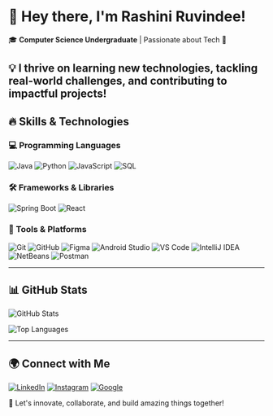 # 👋 Hey there, I'm Rashini Ruvindee!

🎓 **Computer Science Undergraduate** | Passionate about Tech 🚀

💡 **I thrive on learning new technologies, tackling real-world challenges, and contributing to impactful projects!**
---
## 🔥 Skills & Technologies

### 💻 Programming Languages
![Java](https://img.shields.io/badge/Java-007396?style=flat&logo=java&logoColor=white)
![Python](https://img.shields.io/badge/Python-3776AB?style=flat&logo=python&logoColor=white)
![JavaScript](https://img.shields.io/badge/JavaScript-F7DF1E?style=flat&logo=javascript&logoColor=black)
![SQL](https://img.shields.io/badge/SQL-4479A1?style=flat&logo=mysql&logoColor=white)

### 🛠 Frameworks & Libraries
![Spring Boot](https://img.shields.io/badge/Spring%20Boot-6DB33F?style=flat&logo=springboot&logoColor=white)
![React](https://img.shields.io/badge/React-61DAFB?style=flat&logo=react&logoColor=black)

### 🔧 Tools & Platforms
![Git](https://img.shields.io/badge/Git-F05032?style=flat&logo=git&logoColor=white)
![GitHub](https://img.shields.io/badge/GitHub-181717?style=flat&logo=github&logoColor=white)
![Figma](https://img.shields.io/badge/Figma-F24E1E?style=flat&logo=figma&logoColor=white)
![Android Studio](https://img.shields.io/badge/Android%20Studio-3DDC84?style=flat&logo=android-studio&logoColor=white)
![VS Code](https://img.shields.io/badge/VS%20Code-007ACC?style=flat&logo=visual-studio-code&logoColor=white)
![IntelliJ IDEA](https://img.shields.io/badge/IntelliJ%20IDEA-000000?style=flat&logo=intellij-idea&logoColor=white)
![NetBeans](https://img.shields.io/badge/NetBeans-1B6AC6?style=flat&logo=apache-netbeans-ide&logoColor=white)
![Postman](https://img.shields.io/badge/Postman-FF6C37?style=flat&logo=postman&logoColor=white)

---
## 📊 GitHub Stats
![GitHub Stats](https://github-readme-stats.vercel.app/api?username=rashini1234&show_icons=true&theme=dark)

![Top Languages](https://github-readme-stats.vercel.app/api/top-langs/?username=rashini1234&layout=compact&theme=dark)

---
## 🌍 Connect with Me
[![LinkedIn](https://img.shields.io/badge/LinkedIn-0077B5?style=flat&logo=linkedin&logoColor=white)](https://linkedin.com/in/YourProfile)
[![Instagram](https://img.shields.io/badge/Instagram-E4405F?style=flat&logo=instagram&logoColor=white)](https://instagram.com/YourProfile)
[![Google](https://img.shields.io/badge/Gmail-D14836?style=flat&logo=gmail&logoColor=white)](mailto:your.email@example.com)

🚀 Let's innovate, collaborate, and build amazing things together!
